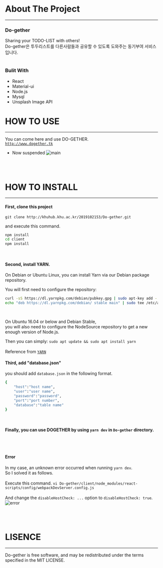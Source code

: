 # About The Project
---
### Do-gether
Sharing your TODO-LIST with others!<br>
Do-gether은 투두리스트를 다른사람들과 공유할 수 있도록 도와주는 동기부여 서비스입니다.
<br><br>

### Bulit With
- React
- Material-ui
- Node.js
- Mysql
- Unsplash Image API

# HOW TO USE
---
You can come here and use DO-GETHER.<br>
[`http://www.dogether.tk`](http://www.dogether.tk)
* Now suspended
![main](https://github.com/marooo326/Do-gether-legacy/assets/121790935/0d5ef038-6797-4fd4-adb1-4d89adc31c5d)

<br><br>

# HOW TO INSTALL
---
#### First, clone this project
`git clone http://khuhub.khu.ac.kr/2019102153/Do-gether.git`
<br>

and execute this command.
```sh
npm install
cd client
npm install
```
<br>

#### Second, install YARN.
On Debian or Ubuntu Linux, you can install Yarn via our Debian package repository.
<br>

You will first need to configure the repository:
```sh
curl -sS https://dl.yarnpkg.com/debian/pubkey.gpg | sudo apt-key add -
echo "deb https://dl.yarnpkg.com/debian/ stable main" | sudo tee /etc/apt/sources.list.d/yarn.list
```
<br>

On Ubuntu 16.04 or below and Debian Stable,<br>
you will also need to configure the NodeSource repository to get a new enough version of Node.js.
<br>

Then you can simply:
`sudo apt update && sudo apt install yarn`<br><br>
Reference from [`YARN`](https://yarnpkg.com/en/docs/install)
<br>

#### Third, add "database.json"
you should add `database.json` in the following format.
```sh
{
    "host":"host name",
    "user":"user name",
    "password":"password",
    "port":"port number",
    "database":"table name"
}
```
<br>

#### Finally, you can use DOGETHER by using `yarn dev` in `Do-gether` directory.
<br><br>

#### Error
In my case, an unknown error occurred when running `yarn dev`.<br>
So I solved it as follows.
<br><br>
Execute this command.
`vi Do-gether/client/node_modules/react-scripts/config/webpackDevServer.config.js`
<br><br>
And change the `disableHostCheck: ...` option to `disableHostCheck: true`.
![error](https://github.com/marooo326/Do-gether-legacy/assets/121790935/18981df5-72eb-4f8e-84db-8b4a7cf2b1f2)

<br><br>


# LISENCE
---
Do-gether is free software, and may be redistributed under the terms specified in the MIT LICENSE.